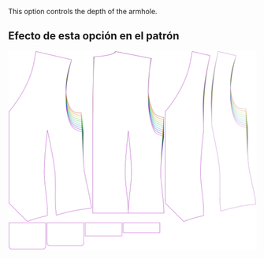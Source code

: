 
This option controls the depth of the armhole.


## Efecto de esta opción en el patrón
![This image shows the effect of this option by superimposing several variants that have a different value for this option](wahid_armholedepthfactor_sample.svg "Effect of this option on the pattern")
